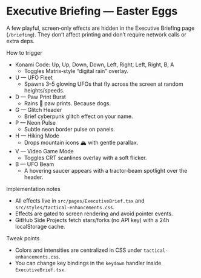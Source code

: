 # Executive Briefing — Easter Eggs

A few playful, screen‑only effects are hidden in the Executive Briefing page (`/briefing`). They don’t affect printing and don’t require network calls or extra deps.

How to trigger
- Konami Code: Up, Up, Down, Down, Left, Right, Left, Right, B, A
  - Toggles Matrix‑style “digital rain” overlay.
- U — UFO Fleet
  - Spawns 3–5 glowing UFOs that fly across the screen at random heights/speeds.
- D — Paw Print Burst
  - Rains 🐾 paw prints. Because dogs.
- G — Glitch Header
  - Brief cyberpunk glitch effect on your name.
- P — Neon Pulse
  - Subtle neon border pulse on panels.
- H — Hiking Mode
  - Drops mountain icons 🏔️ with gentle parallax.
- V — Video Game Mode
  - Toggles CRT scanlines overlay with a soft flicker.
- B — UFO Beam
  - A hovering saucer appears with a tractor‑beam spotlight over the header.

Implementation notes
- All effects live in `src/pages/ExecutiveBrief.tsx` and `src/styles/tactical-enhancements.css`.
- Effects are gated to screen rendering and avoid pointer events.
- GitHub Side Projects fetch stars/forks (no API key) with a 24h localStorage cache.

Tweak points
- Colors and intensities are centralized in CSS under `tactical-enhancements.css`.
- You can change key bindings in the `keydown` handler inside `ExecutiveBrief.tsx`.

